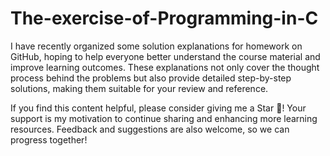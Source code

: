 # The-exercise-of-Programming-in-C

I have recently organized some solution explanations for homework on GitHub, hoping to help everyone better understand the course material and improve learning outcomes. These explanations not only cover the thought process behind the problems but also provide detailed step-by-step solutions, making them suitable for your review and reference.

If you find this content helpful, please consider giving me a Star 🌟! Your support is my motivation to continue sharing and enhancing more learning resources. Feedback and suggestions are also welcome, so we can progress together!

